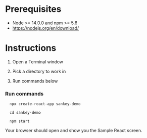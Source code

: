 # Prerequisites
- Node >= 14.0.0 and npm >= 5.6
- https://nodejs.org/en/download/

# Instructions

1. Open a Terminal window

2. Pick a directory to work in

3. Run commands below

### Run commands

```
  npx create-react-app sankey-demo

  cd sankey-demo

  npm start
```

Your browser should open and show you the Sample React screen.